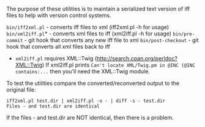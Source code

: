 The purpose of these utilities is to maintain a serialized text version of iff files to help with version control systems.

`bin/iff2xml.pl`  - converts iff files to xml (iff2xml.pl -h for usage)
`bin/xml2iff.pl`* - converts xml files to iff (xml2iff.pl -h for usage)
`bin/pre-commit`  - git hook that converts any new iff file to xml
`bin/post-checkout` - git hook that converts all xml files back to iff

* `xml2iff.pl` requires XML::Twig (http://search.cpan.org/perldoc?XML::Twig)
If xml2iff.pl prints `Can't locate XML/Twig.pm in @INC (@INC contains:...` then you'll need the XML::Twig module.

To test the utilities compare the converted/reconverted output to the original file:

    iff2xml.pl test.dir | xml2iff.pl -o - | diff -s - test.dir
    Files - and test.dir are identical

If the files - and test.dir are NOT identical, then there is a problem.
